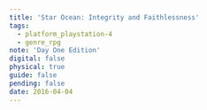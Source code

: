 ```yaml
---
title: 'Star Ocean: Integrity and Faithlessness'
tags:
  - platform_playstation-4
  - genre_rpg
note: 'Day One Edition'
digital: false
physical: true
guide: false
pending: false
date: 2016-04-04
---
```

